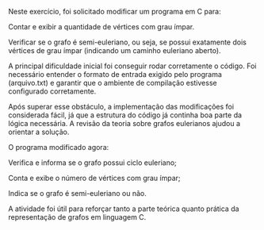 Neste exercício, foi solicitado modificar um programa em C para:

Contar e exibir a quantidade de vértices com grau ímpar.

Verificar se o grafo é semi-euleriano, ou seja, se possui exatamente dois vértices de grau ímpar (indicando um caminho euleriano aberto).

A principal dificuldade inicial foi conseguir rodar corretamente o código. Foi necessário entender o formato de entrada exigido pelo programa (arquivo.txt) e garantir que o ambiente de compilação estivesse configurado corretamente.

Após superar esse obstáculo, a implementação das modificações foi considerada fácil, já que a estrutura do código já continha boa parte da lógica necessária. A revisão da teoria sobre grafos eulerianos ajudou a orientar a solução.

O programa modificado agora:

Verifica e informa se o grafo possui ciclo euleriano;

Conta e exibe o número de vértices com grau ímpar;

Indica se o grafo é semi-euleriano ou não.

A atividade foi útil para reforçar tanto a parte teórica quanto prática da representação de grafos em linguagem C.
